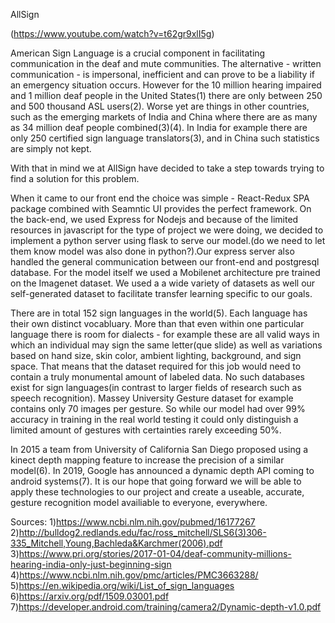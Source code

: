 AllSign

(https://www.youtube.com/watch?v=t62gr9xlI5g)

  American Sign Language is a crucial component in facilitating communication in the deaf and mute communities. The alternative - written communication - is impersonal, inefficient and can prove to be a liability if an emergency situation occurs. However for the 10 million hearing impaired and 1 million deaf people in the United States(1) there are only between 250 and 500 thousand ASL users(2). Worse yet are things in other countries, such as the emerging markets of India and China where there are as many as 34 million deaf people combined(3)(4). In India for example there are only 250 certified sign language translators(3), and in China such statistics are simply not kept.

With that in mind we at AllSign have decided to take a step towards trying to find a solution for this problem. 

When it came to our front end the choice was simple - React-Redux SPA package combined with Seamntic UI provides the perfect framework. On the back-end, we used Express for Nodejs and because of the limited resources in javascript for the type of project we were doing, we decided to implement a python server using flask to serve our model.(do we need to let them know model was also done in python?).Our express server also handled the general communication between our front-end and postgresql database. For the model itself we used a Mobilenet architecture pre trained on the Imagenet dataset. We used a a wide variety of datasets as well our self-generated dataset to facilitate transfer learning specific to our goals.

There are in total 152 sign languages in the world(5). Each language has their own distinct vocabluary. More than that even within one particular language there is room for dialects - for example these are all valid ways in which an individual may sign the same letter(que slide) as well as variations based on hand size, skin color, ambient lighting, background, and sign space. That means that the dataset required for this job would need to contain a truly monumental amount of labeled data. No such databases exist for sign languages(in contrast to larger fields of research such as speech recognition). Massey University Gesture dataset for example contains only 70 images per gesture. So while our model had over 99% accuracy in training in the real world testing it could only distinguish a limited amount of gestures with certainties rarely exceeding 50%. 

In 2015 a team from University of California San Diego proposed using a kinect depth mapping feature to increase the precision of a similar model(6). In 2019, Google has announced a dynamic depth API coming to android systems(7). It is our hope that going forward we will be able to apply these technologies to our project and create a useable, accurate, gesture recognition model availiable to everyone, everywhere. 

Sources: 
1)https://www.ncbi.nlm.nih.gov/pubmed/16177267
2)http://bulldog2.redlands.edu/fac/ross_mitchell/SLS6(3)306-335_Mitchell,Young,Bachleda&Karchmer(2006).pdf
3)https://www.pri.org/stories/2017-01-04/deaf-community-millions-hearing-india-only-just-beginning-sign
4)https://www.ncbi.nlm.nih.gov/pmc/articles/PMC3663288/
5)https://en.wikipedia.org/wiki/List_of_sign_languages
6)https://arxiv.org/pdf/1509.03001.pdf
7)https://developer.android.com/training/camera2/Dynamic-depth-v1.0.pdf
